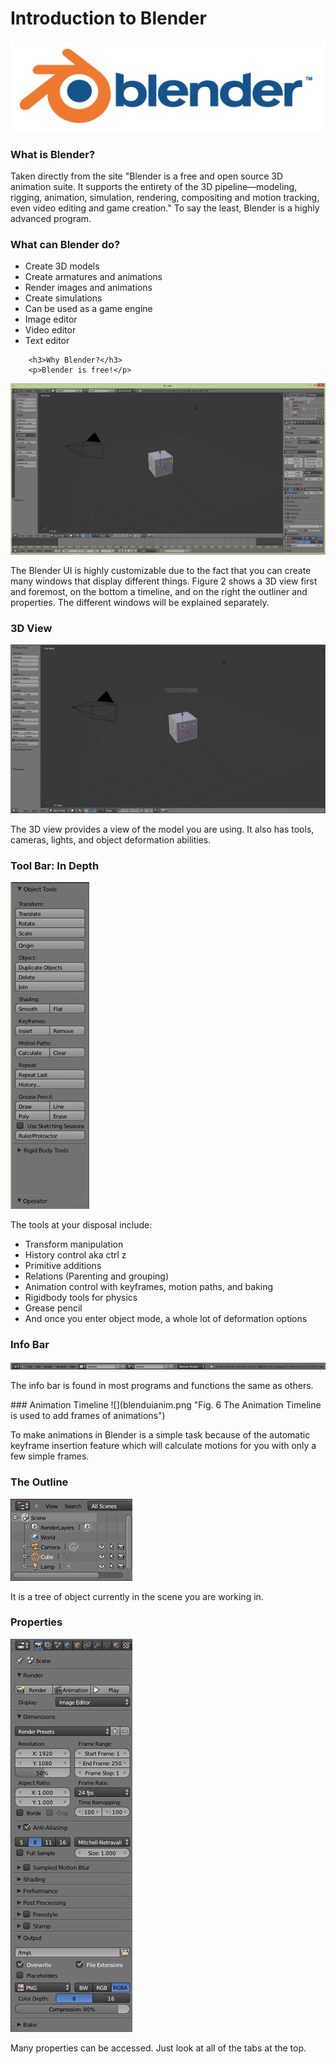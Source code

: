 # Introduction to Blender
![](blendlogo.png "Fig. 1 The Blender Logo")
<h3>What is Blender?</h3>
<p>Taken directly from the site "Blender is a free and open source 3D animation suite. It supports the entirety of the 3D pipeline—modeling, rigging, animation, simulation, rendering, compositing and motion tracking, even video editing and game creation." To say the least, Blender is a highly advanced program.<p> 
<h3>What can Blender do?</h3>
		<ul>
			<li>Create 3D models</li>
			<li>Create armatures and animations</li>
			<li>Render images and animations</li>
			<li>Create simulations</li>
			<li>Can be used as a game engine</li>
			<li>Image editor</li>
			<li>Video editor</li>
			<li>Text editor</li>
		</ul>
		
		<h3>Why Blender?</h3>
		<p>Blender is free!</p>
		
![](blendui.PNG "Fig. 2 The Blender interface can be quite confusing at first")

<p>The Blender UI is highly customizable due to the fact that you can create many windows that display different things. Figure 2 shows a 3D view first and foremost, on the bottom a timeline, and on the right the outliner and properties. The different windows will be explained separately.</p>

### 3D View
![](blendui3dview.png "Fig. 3 The 3D view is your main workspace")
<p>The 3D view provides a view of the model you are using. It also has tools, cameras, lights, and object deformation abilities.</p>

### Tool Bar: In Depth
![](blenduitools.png "Fig. 4 The tools given to you in Blender are expansive")
<p>The tools at your disposal include:</p>
<ul>
	<li>Transform manipulation</li>
	<li>History control aka ctrl z</li>
	<li>Primitive additions</li>
	<li>Relations (Parenting and grouping)</li>
	<li>Animation control with keyframes, motion paths, and baking</li>
	<li>Rigidbody tools for physics</li>
	<li>Grease pencil</li>
	<li>And once you enter object mode, a whole lot of deformation options</li>
</ul>
		
### Info Bar
![](blenduiinfo.png "Fig. 5 The info bar is used for File, Add, Render, Window, and Help")
<p>The info bar is found in most programs and functions the same as others.</p>
### Animation Timeline
![](blenduianim.png "Fig. 6 The Animation Timeline is used to add frames of animations")

To make animations in Blender is a simple task because of the automatic keyframe insertion feature which will calculate motions for you with only a few simple frames.

### The Outline
![](blenduioutline.png "Fig. 7 The outline gives you a hierarchical view of the scene")

It is a tree of object currently in the scene you are working in.

### Properties
![](blenduiprop.png "Fig. 8 Properties gives a view of all of the properties of an object")

Many properties can be accessed. Just look at all of the tabs at the top.		

